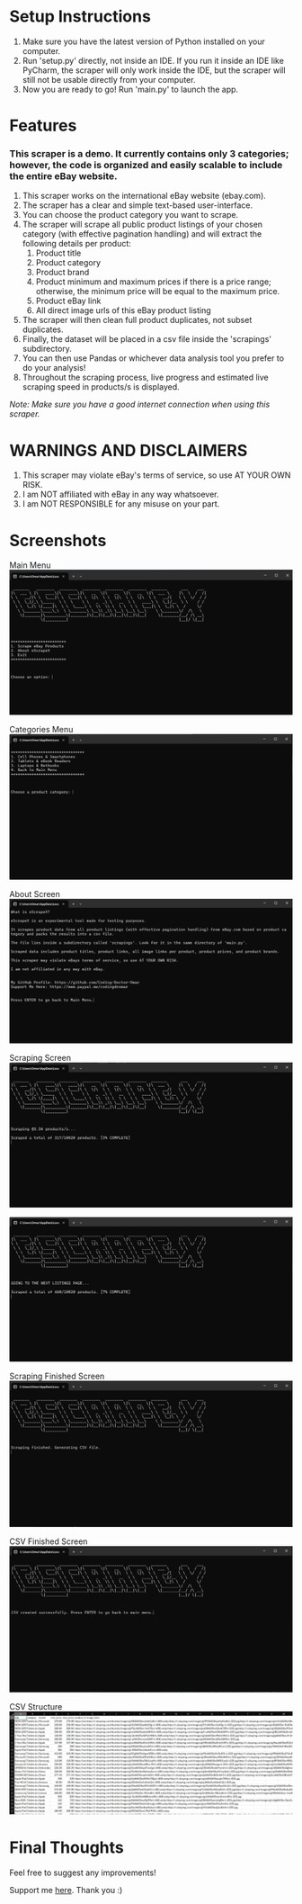 # Setup Instructions
1. Make sure you have the latest version of Python installed on your computer.
2. Run 'setup.py' directly, not inside an IDE. If you run it inside an IDE like PyCharm, the scraper will only work inside the IDE, but the scraper will still not be usable directly from your computer.
3. Now you are ready to go! Run 'main.py' to launch the app.

# Features
### This scraper is a demo. It currently contains only 3 categories; however, the code is organized and easily scalable to include the entire eBay website.

1. This scraper works on the international eBay website (ebay.com).
2. The scraper has a clear and simple text-based user-interface.
3. You can choose the product category you want to scrape.
4. The scraper will scrape all public product listings of your chosen category (with effective pagination handling) and will extract the following details per product:
   1. Product title
   2. Product category
   3. Product brand
   4. Product minimum and maximum prices if there is a price range; otherwise, the minimum price will be equal to the maximum price.
   5. Product eBay link
   6. All direct image urls of this eBay product listing
5. The scraper will then clean full product duplicates, not subset duplicates.
6. Finally, the dataset will be placed in a csv file inside the 'scrapings' subdirectory.
7. You can then use Pandas or whichever data analysis tool you prefer to do your analysis!
8. Throughout the scraping process, live progress and estimated live scraping speed in products/s is displayed.

_Note: Make sure you have a good internet connection when using this scraper._


# WARNINGS AND DISCLAIMERS
1. This scraper may violate eBay's terms of service, so use AT YOUR OWN RISK.
2. I am NOT affiliated with eBay in any way whatsoever.
3. I am NOT RESPONSIBLE for any misuse on your part.

# Screenshots
Main Menu
![screenshot](images/menu.png)

Categories Menu
![screenshot](images/categories.png)

About Screen
![screenshot](images/about.png)

Scraping Screen
![screenshot](images/scraping_screen_1.png)

![screenshot](images/scraping_screen_2.png)

Scraping Finished Screen
![screenshot](images/scraping_finished.png)

CSV Finished Screen
![screenshot](images/csv_finished.png)

CSV Structure
![screenshot](images/csv_appearance.png)

# Final Thoughts
Feel free to suggest any improvements!

Support me [here](https://www.paypal.me/codingdromar). Thank you :)